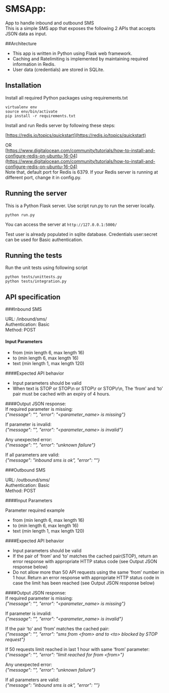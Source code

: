# SMSApp: 
App to handle inbound and outbound SMS  
This is a simple SMS app that exposes the following 2 APIs that accepts JSON data as input. 

##Architecture
- This app is written in Python using Flask web framework.  
- Caching and Ratelimiting is implemented by maintaining required information in Redis.  
- User data (credentials) are stored in SQLite.

## Installation

Install all required Python packages using requirements.txt
```
virtualenv env
source env/bin/activate
pip install -r requirements.txt
```

Install and run Redis server by following these steps:

[https://redis.io/topics/quickstart](https://redis.io/topics/quickstart)

OR  
[https://www.digitalocean.com/community/tutorials/how-to-install-and-configure-redis-on-ubuntu-16-04](https://www.digitalocean.com/community/tutorials/how-to-install-and-configure-redis-on-ubuntu-16-04)  
Note that, default port for Redis is 6379. If your Redis server is running at different port, change it in config.py.

## Running the server
This is a Python Flask server. Use script run.py to run the server locally.

```
python run.py
```
You can access the server at ```http://127.0.0.1:5000/```

Test user is already populated in sqlite database. Credentials user:secret can be used for Basic authentication.

## Running the tests
Run the unit tests using following script
```
python tests/unittests.py
python tests/integration.py
```

## API specification

###Inbound SMS

URL: /inbound/sms/  
Authentication: Basic  
Method: POST

#### Input Parameters
- from (min length 6, max length 16)
- to (min length 6, max length 16)
- text (min length 1, max length 120)

####Expected API behavior
- Input parameters should be valid
- When text is STOP or STOP\n or STOP\r or STOP\r\n, 
The ‘from’ and ‘to’ pair must be cached with an expiry of 4 hours.

####Output JSON response:  
If required parameter is missing:  
_{"message": "", "error": "&lt;parameter_name&gt; is missing"}_
  
If parameter is invalid:  
_{"message": "", "error": "&lt;parameter_name&gt; is invalid"}_
  
Any unexpected error:  
_{"message": "", "error": "unknown failure"}_
  
If all parameters are valid:  
_{"message": "inbound sms is ok", "error": ""}_


###Outbound SMS

URL: /outbound/sms/  
Authentication: Basic  
Method: POST

####Input Parameters

Parameter required example
- from (min length 6, max length 16)
- to (min length 6, max length 16)
- text (min length 1, max length 120)

####Expected API behavior
- Input parameters should be valid
- If the pair of ‘from’ and ‘to’ matches the cached pair(STOP), return an error response with appropriate HTTP status code
(see Output JSON response below)
- Do not allow more than 50 API requests using the same ‘from’ number in 1 hour. Return an error response with
appropriate HTTP status code in case the limit has been reached (see Output JSON response below)


####Output JSON response:  
If required parameter is missing:  
_{"message": "", "error": "&lt;parameter_name&gt; is missing"}_
  
If parameter is invalid:  
_{"message": "", "error": "&lt;parameter_name&gt; is invalid"}_

If the pair ‘to’ and ‘from’ matches the cached pair:  
_{"message": "", "error": "sms from &lt;from&gt; and to &lt;to&gt; blocked by STOP request"}_  

If 50 requests limit reached in last 1 hour with same ‘from’ parameter:  
_{"message": "", "error": "limit reached for from &lt;from&gt;"}_
  
Any unexpected error:  
_{"message": "", "error": "unknown failure"}_
  
If all parameters are valid:  
_{"message": "inbound sms is ok", "error": ""}_
